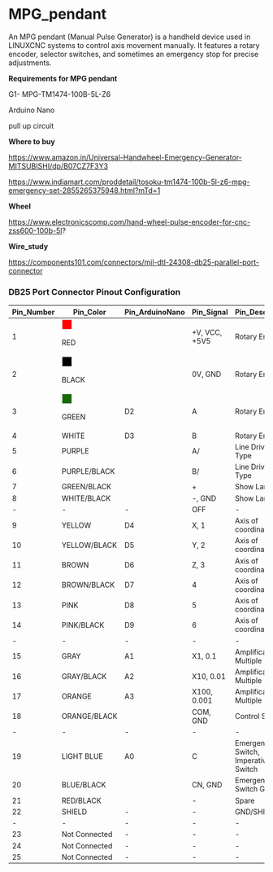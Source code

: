 # MPG_pendant
An MPG pendant (Manual Pulse Generator) is a handheld device used in LINUXCNC systems to control axis movement manually. It features a rotary encoder, selector switches, and sometimes an emergency stop for precise adjustments.





**Requirements for MPG pendant**

G1- MPG-TM1474-100B-5L-Z6

Arduino Nano

pull up circuit




**Where to buy**

https://www.amazon.in/Universal-Handwheel-Emergency-Generator-MITSUBISHI/dp/B07CZ7F3Y3

https://www.indiamart.com/proddetail/tosoku-tm1474-100b-5l-z6-mpg-emergency-set-2855265375948.html?mTd=1


**Wheel**

https://www.electronicscomp.com/hand-wheel-pulse-encoder-for-cnc-zss600-100b-5l?





**Wire_study**

https://components101.com/connectors/mil-dtl-24308-db25-parallel-port-connector









### DB25 Port Connector Pinout Configuration


| Pin_Number | Pin_Color | Pin_ArduinoNano  | Pin_Signal  | Pin_Description |
| --- |  --- | --- |  --- | --- |
| 1 | <img src="colurs/red.png" width="20" height="20" alt="Red Image"> <p>RED</p> |   | +V, VCC, +5V5  | Rotary Encoder |
| 2 | <img src="colurs/black.png" width="20" height="20" alt="Red Image"> <p>BLACK</p>  |   | 0V, GND  | Rotary Encoder |
| 3 | <img src="colurs/green.png" width="20" height="20"> <p>GREEN</p>  |D2| A  | Rotary Encoder |
| 4 | WHITE  |D3| B  | Rotary Encoder |
| 5 | PURPLE  |   | A/  | Line Driver Type |
| 6 | PURPLE/BLACK  |   | B/  | Line Driver Type |
| 7 | GREEN/BLACK  |   | +  | Show Lamp |
| 8 | WHITE/BLACK  |   | -, GND  | Show Lamp |
|-|-|-| OFF  | - |
| 9 | YELLOW  | D4| X, 1  | Axis of coordinates |
| 10 | YELLOW/BLACK  |D5| Y, 2  | Axis of coordinates |
| 11 | BROWN  |D6| Z, 3  | Axis of coordinates |
| 12 | BROWN/BLACK  |D7| 4  | Axis of coordinates |
| 13 | PINK  |D8| 5  | Axis of coordinates |
| 14 | PINK/BLACK |D9| 6  | Axis of coordinates |
|-|-|-| -  |-|
| 15 | GRAY  |A1| X1, 0.1  | Amplificatory Multiple |
| 16 | GRAY/BLACK  |A2| X10, 0.01  | Amplificatory Multiple |
| 17 | ORANGE  |A3| X100, 0.001  | Amplificatory Multiple |
| 18 | ORANGE/BLACK |   | COM, GND  | Control Switch |
|-|-|-| -  |-|
| 19 | LIGHT BLUE   |A0| C  | Emergency Switch, Imperative Switch |
| 20 | BLUE/BLACK   |   | CN, GND  | Emergency Switch GND |
| 21 | RED/BLACK   |   | -  | Spare |
| 22 | SHIELD   |-| -| GND/SHIELD |
|-|-|-| -  |-|
| 23 | Not Connected   |-| -| - |
| 24 | Not Connected   |-| -| - |
| 25 | Not Connected   |-| -| - |

	


